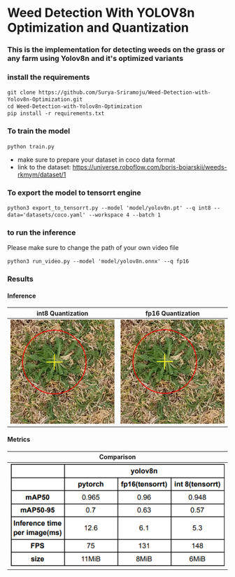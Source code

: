 # Weed Detection With YOLOV8n Optimization and Quantization

### This is the implementation for detecting weeds on the grass or any farm using Yolov8n and it's optimized variants

### install the requirements

``` shell
git clone https://github.com/Surya-Sriramoju/Weed-Detection-with-Yolov8n-Optimization.git
cd Weed-Detection-with-Yolov8n-Optimization
pip install -r requirements.txt
```

### To train the model

``` shell
python train.py
```
- make sure to prepare your  dataset in coco data format
- link to the dataset: https://universe.roboflow.com/boris-boiarskii/weeds-rkmym/dataset/1

### To export the model to tensorrt engine

``` shell
python3 export_to_tensorrt.py --model 'model/yolov8n.pt' --q int8 --data='datasets/coco.yaml' --workspace 4 --batch 1
```

### to run the inference
Please make sure to change the path of your own video file
``` shell
python3 run_video.py --model 'model/yolov8n.onnx' --q fp16
```

### Results
#### Inference
int8 Quantization            |fp16 Quantization
:-------------------------:|:-------------------------:
<img src="/results/int8/image-26.jpg" width="350" alt="Alt text" title="">  |  <img src="/results/fp16/image-26.jpg" width="350" alt="Alt text" title="">

#### Metrics
Comparison           | 
:-------------------------:|
<img src="results/Metrics.png" width="600" alt="Alt text" title=""> |




